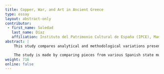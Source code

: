 ```yaml
---
title: Copper, War, and Art in Ancient Greece
type: essay
layout: abstract-only
contributor:
 - first_name: Soledad
   last_name: Díaz
   affiliation: Instituto del Patrimonio Cultural de España (IPCE), Madrid
abstract: |
    This study compares analytical and methodological variations present in the copper alloys (bronze and brass) used to craft weapons (i.e., helmets, swords, spearheads) and ornaments (i.e., Classical Greek sculptures). IPCE’s Scientific Department made numerous analytic studies to evaluate the chemical stability and physical integrity of the artifacts. X-ray, XFR, and MEB-SEM were performed to determine composition and the presence of active corrosion.

    The study is made by comparing pieces from various Spanish state museums, which have been analyzed and have undergone restoration and conservation during recent years by the Subdirectory of the Spanish Historical Heritage Institute.
weight: 716
online: false
---
```

